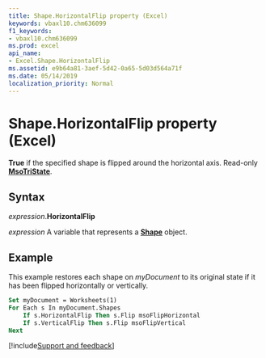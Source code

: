 ```yaml
---
title: Shape.HorizontalFlip property (Excel)
keywords: vbaxl10.chm636099
f1_keywords:
- vbaxl10.chm636099
ms.prod: excel
api_name:
- Excel.Shape.HorizontalFlip
ms.assetid: e9b64a81-3aef-5d42-0a65-5d03d564a71f
ms.date: 05/14/2019
localization_priority: Normal
---
```



# Shape.HorizontalFlip property (Excel)

**True** if the specified shape is flipped around the horizontal axis. Read-only **[MsoTriState](Office.MsoTriState.md)**.


## Syntax

_expression_.**HorizontalFlip**

_expression_ A variable that represents a **[Shape](Excel.Shape.md)** object.


## Example

This example restores each shape on _myDocument_ to its original state if it has been flipped horizontally or vertically.

```vb
Set myDocument = Worksheets(1) 
For Each s In myDocument.Shapes 
    If s.HorizontalFlip Then s.Flip msoFlipHorizontal 
    If s.VerticalFlip Then s.Flip msoFlipVertical 
Next
```




[!include[Support and feedback](~/includes/feedback-boilerplate.md)]